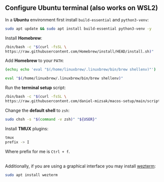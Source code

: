 ## Configure Ubuntu terminal (also works on WSL2)

In a **Ubuntu** environment first install `build-essential` and `python3-venv`:
```bash
sudo apt update && sudo apt install build-essential python3-venv -y
```

Install **Homebrew**:
```bash
/bin/bash -c "$(curl -fsSL \
https://raw.githubusercontent.com/Homebrew/install/HEAD/install.sh)"
```

Add **Homebrew** to your `PATH`:
```bash
(echo; echo 'eval "$(/home/linuxbrew/.linuxbrew/bin/brew shellenv)"') | tee -a ${HOME}/.zshenv ${HOME}/.bashrc
```
```bash
eval "$(/home/linuxbrew/.linuxbrew/bin/brew shellenv)"
```

Run the **terminal setup** script:
```bash
/bin/bash -c "$(curl -fsSL \
https://raw.githubusercontent.com/daniel-mizsak/macos-setup/main/scripts/terminal-setup.sh)"
```

Change the **default shell** to `zsh`:
```bash
sudo chsh -s "$(command -v zsh)" "${USER}"
```

Install **TMUX** plugins:
```bash
tmux
prefix -> I
```

Where prefix for me is `Ctrl + f`.
<br><br>

Additionally, if you are using a graphical interface you may install [wezterm](https://wezfurlong.org/wezterm/index.html):
```bash
sudo apt install wezterm
```
